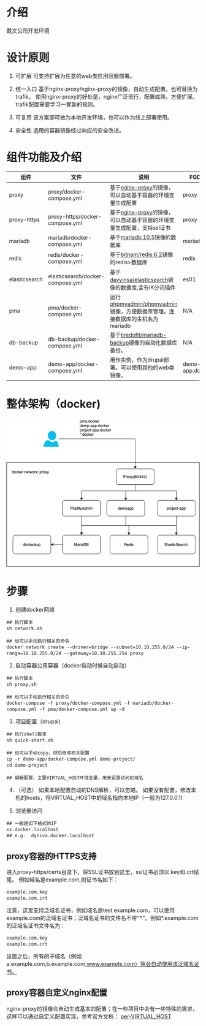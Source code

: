 # 介绍
戴文公司开发环境

# 设计原则
1. 可扩展
    可支持扩展为任意的web类应用容器部署。

2. 统一入口
    基于nginx-proxy/nginx-proxy的镜像，自动生成配置。也可替换为trafik。
    使用nginx-proxy的好处是，nginx广泛流行，配置成熟，方便扩展。trafik配置需要学习一套新的规则。

3. 可复用
    该方案即可做为本地开发环境，也可以作为线上部署使用。

4. 安全性
    选用的容器镜像经过响应的安全改进。

# 组件功能及介绍
|组件|文件|说明|FQDN|
|---|---|---|--|
|proxy|proxy/docker-compose.yml|基于[nginx-proxy](https://hub.docker.com/r/jwilder/nginx-proxy)的镜像，可以自动基于容器的环境变量生成配置|proxy|
|proxy-https|proxy-https/docker-compose.yml|基于[nginx-proxy](https://hub.docker.com/r/jwilder/nginx-proxy)的镜像，可以自动基于容器的环境变量生成配置，支持ssl证书|proxy|
|mariadb|mariadb/docker-compose.yml|基于[mariadb:10.5](https://hub.docker.com/r/wodby/mariadb)镜像的数据库|mariadb|
|redis|redis/docker-compose.yml|基于[bitnam/redis:6.2](https://hub.docker.com/r/wodby/redis)镜像的redis>数据库|redis|
|elasticsearch|elasticsearch/docker-compose.yml|基于[davyinsa/elasticsearch](https://hub.docker.com/r/davyinsa/elasticsearch-ik)镜像的数据库,含有IK分词插件|es01|
|pma|pma/docker-compose.yml|运行[phpmyadmin/phpmyadmin](https://hub.docker.com/r/phpmyadmin/phpmyadmin)镜像，方便数据库管理。连接数据库的主机名为mariadb|N/A|
|db-backup|db-backup/docker-compose.yml|基于[tiredofit/mariadb-backup](https://hub.docker.com/r/tiredofit/db-backup)镜像的自动化数据库备份。|N/A|
|demo-app|demo-app/docker-compose.yml|用作实例，作为drupal部署。可以使用其他的web类镜像。|demo-app.docker|

# 整体架构（docker)
![](https://github.com/davyin-co/davyin-docker-dev/raw/master/nginx-proxy.jpg)
# 步骤
1. 创建docker网络
``` shell
## 执行脚本
sh network.sh

## 也可以手动执行相关的命令
docker network create --driver=bridge --subnet=10.10.255.0/24 --ip-range=10.10.255.0/24 --gateway=10.10.255.254 proxy
```

2. 启动容器公用容器（docker启动时候自动启动）
```shell
## 执行脚本
sh proxy.sh

## 也可以手动执行相关的命令
docker-compose -f proxy/docker-compose.yml -f mariadb/docker-compose.yml -f pma/docker-compose.yml up -d
```

3. 项目配置（drupal)
```shell
## 执行shell脚本
sh quick-start.sh

## 也可以手动copy，然后修改相关配置
cp -r demo-app/docker-compose.yml demo-project/
cd demo-project

## 编辑配置，主要VIRTUAL_HOST环境变量，用来设置访问的域名
```

4. （可选）
如果本地配置自动的DNS解析，可以忽略。
如果没有配置，修改本机的hosts，将VIRTUAL_HOST中的域名指向本地IP（一般为127.0.0.1)

5. 浏览器访问
```shell
## 一般是如下格式的IP
xx.docker.localhost   
## e.g.  dyniva.docker.localhost
```

## proxy容器的HTTPS支持
进入proxy-https/certs目录下，将SSL证书放到这里，ssl证书必须以.key和.crt结尾。
例如域名是example.com,则证书名如下：
```
example.com.key
example.com.crt
```
注意，这里支持泛域名证书，例如域名是test.example.com，可以使用example.com的泛域名证书；泛域名证书的文件名不带"\*."。例如*.example.com的泛域名证书文件名为：

```
example.com.key
example.com.crt
```
设置之后，所有的子域名（例如a.example.com,b.example.com,www.example.com）等会自动使用该泛域名证书。

## proxy容器自定义nginx配置
nginx-proxy的镜像会自动生成基本的配置；在一些项目中会有一些特殊的需求，这样可以通过自定义配置实现，参考官方文档：
[per-VIRTUAL_HOST](https://github.com/nginx-proxy/nginx-proxy#per-virtual_host)
